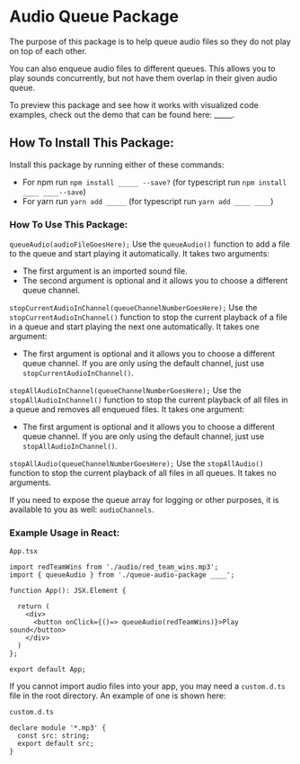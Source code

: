 # Audio Queue Package
The purpose of this package is to help queue audio files so they do not play on top of each other. 

You can also enqueue audio files to different queues. This allows you to play sounds concurrently, but not have them overlap in their given audio queue.

To preview this package and see how it works with visualized code examples, check out the demo that can be found here: _____.

## How To Install This Package:
Install this package by running either of these commands:
- For npm run `npm install _____ --save?` (for typescript run `npm install ____ ____--save`)
- For yarn run `yarn add _____` (for typescript run `yarn add ____ ____`)

### How To Use This Package:
```queueAudio(audioFileGoesHere);```
Use the `queueAudio()` function to add a file to the queue and start playing it automatically. It takes two arguments:
- The first argument is an imported sound file.
- The second argument is optional and it allows you to choose a different queue channel. 

```stopCurrentAudioInChannel(queueChannelNumberGoesHere);```
Use the `stopCurrentAudioInChannel()` function to stop the current playback of a file in a queue and start playing the next one automatically. It takes one argument:
- The first argument is optional and it allows you to choose a different queue channel. If you are only using the default channel, just use `stopCurrentAudioInChannel()`.

```stopAllAudioInChannel(queueChannelNumberGoesHere);```
Use the `stopAllAudioInChannel()` function to stop the current playback of all files in a queue and removes all enqueued files. It takes one argument:
- The first argument is optional and it allows you to choose a different queue channel. If you are only using the default channel, just use `stopAllAudioInChannel()`.

```stopAllAudio(queueChannelNumberGoesHere);```
Use the `stopAllAudio()` function to stop the current playback of all files in all queues. It takes no arguments.

If you need to expose the queue array for logging or other purposes, it is available to you as well: `audioChannels`.

### Example Usage in React:

`App.tsx`
```
import redTeamWins from './audio/red_team_wins.mp3';
import { queueAudio } from './queue-audio-package ____';

function App(): JSX.Element {

  return (
    <div>
      <button onClick={()=> queueAudio(redTeamWins)}>Play sound</button>
    </div>
  )
};

export default App;
```

If you cannot import audio files into your app, you may need a `custom.d.ts` file in the root directory. An example of one is shown here:

`custom.d.ts`
```
declare module '*.mp3' {
  const src: string;
  export default src;
}
```